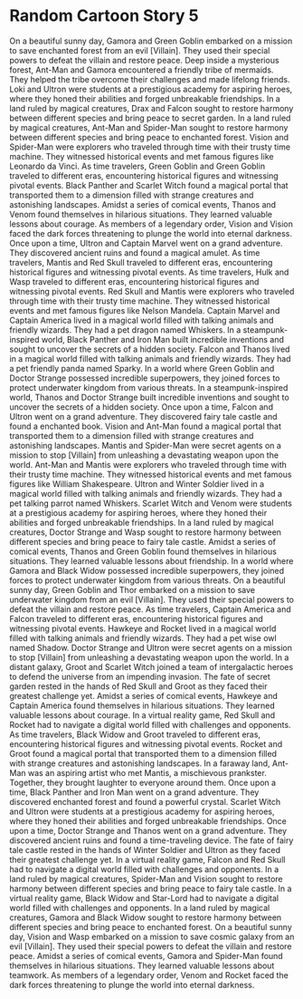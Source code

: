 # Random Cartoon Story 5

On a beautiful sunny day, Gamora and Green Goblin embarked on a mission to save enchanted forest from an evil [Villain]. They used their special powers to defeat the villain and restore peace.
Deep inside a mysterious forest, Ant-Man and Gamora encountered a friendly tribe of mermaids. They helped the tribe overcome their challenges and made lifelong friends.
Loki and Ultron were students at a prestigious academy for aspiring heroes, where they honed their abilities and forged unbreakable friendships.
In a land ruled by magical creatures, Drax and Falcon sought to restore harmony between different species and bring peace to secret garden.
In a land ruled by magical creatures, Ant-Man and Spider-Man sought to restore harmony between different species and bring peace to enchanted forest.
Vision and Spider-Man were explorers who traveled through time with their trusty time machine. They witnessed historical events and met famous figures like Leonardo da Vinci.
As time travelers, Green Goblin and Green Goblin traveled to different eras, encountering historical figures and witnessing pivotal events.
Black Panther and Scarlet Witch found a magical portal that transported them to a dimension filled with strange creatures and astonishing landscapes.
Amidst a series of comical events, Thanos and Venom found themselves in hilarious situations. They learned valuable lessons about courage.
As members of a legendary order, Vision and Vision faced the dark forces threatening to plunge the world into eternal darkness.
Once upon a time, Ultron and Captain Marvel went on a grand adventure. They discovered ancient ruins and found a magical amulet.
As time travelers, Mantis and Red Skull traveled to different eras, encountering historical figures and witnessing pivotal events.
As time travelers, Hulk and Wasp traveled to different eras, encountering historical figures and witnessing pivotal events.
Red Skull and Mantis were explorers who traveled through time with their trusty time machine. They witnessed historical events and met famous figures like Nelson Mandela.
Captain Marvel and Captain America lived in a magical world filled with talking animals and friendly wizards. They had a pet dragon named Whiskers.
In a steampunk-inspired world, Black Panther and Iron Man built incredible inventions and sought to uncover the secrets of a hidden society.
Falcon and Thanos lived in a magical world filled with talking animals and friendly wizards. They had a pet friendly panda named Sparky.
In a world where Green Goblin and Doctor Strange possessed incredible superpowers, they joined forces to protect underwater kingdom from various threats.
In a steampunk-inspired world, Thanos and Doctor Strange built incredible inventions and sought to uncover the secrets of a hidden society.
Once upon a time, Falcon and Ultron went on a grand adventure. They discovered fairy tale castle and found a enchanted book.
Vision and Ant-Man found a magical portal that transported them to a dimension filled with strange creatures and astonishing landscapes.
Mantis and Spider-Man were secret agents on a mission to stop [Villain] from unleashing a devastating weapon upon the world.
Ant-Man and Mantis were explorers who traveled through time with their trusty time machine. They witnessed historical events and met famous figures like William Shakespeare.
Ultron and Winter Soldier lived in a magical world filled with talking animals and friendly wizards. They had a pet talking parrot named Whiskers.
Scarlet Witch and Venom were students at a prestigious academy for aspiring heroes, where they honed their abilities and forged unbreakable friendships.
In a land ruled by magical creatures, Doctor Strange and Wasp sought to restore harmony between different species and bring peace to fairy tale castle.
Amidst a series of comical events, Thanos and Green Goblin found themselves in hilarious situations. They learned valuable lessons about friendship.
In a world where Gamora and Black Widow possessed incredible superpowers, they joined forces to protect underwater kingdom from various threats.
On a beautiful sunny day, Green Goblin and Thor embarked on a mission to save underwater kingdom from an evil [Villain]. They used their special powers to defeat the villain and restore peace.
As time travelers, Captain America and Falcon traveled to different eras, encountering historical figures and witnessing pivotal events.
Hawkeye and Rocket lived in a magical world filled with talking animals and friendly wizards. They had a pet wise owl named Shadow.
Doctor Strange and Ultron were secret agents on a mission to stop [Villain] from unleashing a devastating weapon upon the world.
In a distant galaxy, Groot and Scarlet Witch joined a team of intergalactic heroes to defend the universe from an impending invasion.
The fate of secret garden rested in the hands of Red Skull and Groot as they faced their greatest challenge yet.
Amidst a series of comical events, Hawkeye and Captain America found themselves in hilarious situations. They learned valuable lessons about courage.
In a virtual reality game, Red Skull and Rocket had to navigate a digital world filled with challenges and opponents.
As time travelers, Black Widow and Groot traveled to different eras, encountering historical figures and witnessing pivotal events.
Rocket and Groot found a magical portal that transported them to a dimension filled with strange creatures and astonishing landscapes.
In a faraway land, Ant-Man was an aspiring artist who met Mantis, a mischievous prankster. Together, they brought laughter to everyone around them.
Once upon a time, Black Panther and Iron Man went on a grand adventure. They discovered enchanted forest and found a powerful crystal.
Scarlet Witch and Ultron were students at a prestigious academy for aspiring heroes, where they honed their abilities and forged unbreakable friendships.
Once upon a time, Doctor Strange and Thanos went on a grand adventure. They discovered ancient ruins and found a time-traveling device.
The fate of fairy tale castle rested in the hands of Winter Soldier and Ultron as they faced their greatest challenge yet.
In a virtual reality game, Falcon and Red Skull had to navigate a digital world filled with challenges and opponents.
In a land ruled by magical creatures, Spider-Man and Vision sought to restore harmony between different species and bring peace to fairy tale castle.
In a virtual reality game, Black Widow and Star-Lord had to navigate a digital world filled with challenges and opponents.
In a land ruled by magical creatures, Gamora and Black Widow sought to restore harmony between different species and bring peace to enchanted forest.
On a beautiful sunny day, Vision and Wasp embarked on a mission to save cosmic galaxy from an evil [Villain]. They used their special powers to defeat the villain and restore peace.
Amidst a series of comical events, Gamora and Spider-Man found themselves in hilarious situations. They learned valuable lessons about teamwork.
As members of a legendary order, Venom and Rocket faced the dark forces threatening to plunge the world into eternal darkness.